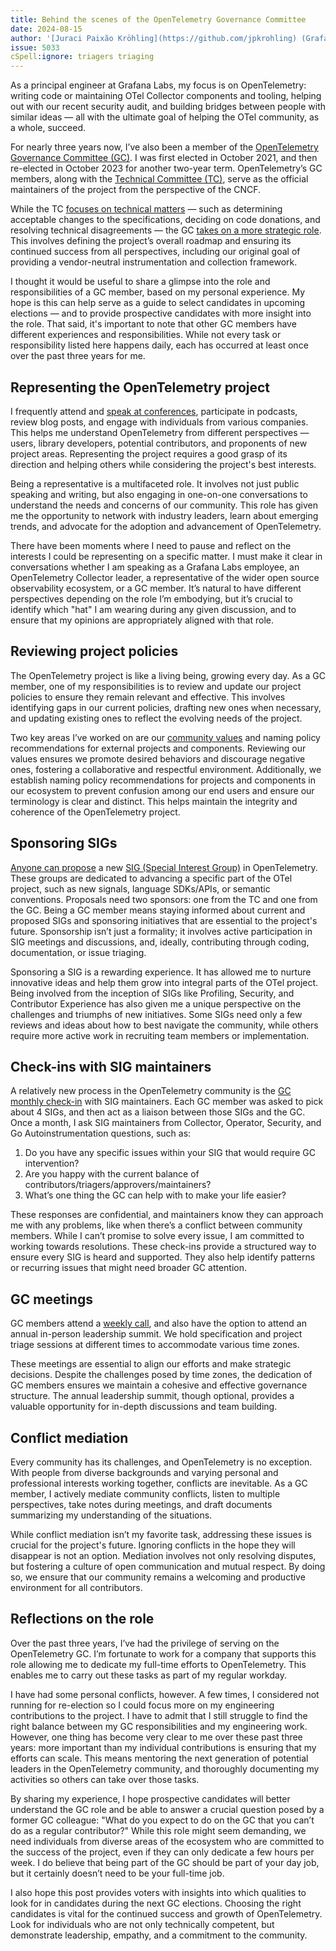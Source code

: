 ```yaml
---
title: Behind the scenes of the OpenTelemetry Governance Committee
date: 2024-08-15
author: '[Juraci Paixão Kröhling](https://github.com/jpkrohling) (Grafana Labs)'
issue: 5033
cSpell:ignore: triagers triaging
---
```


As a principal engineer at Grafana Labs, my focus is on OpenTelemetry: writing
code or maintaining OTel Collector components and tooling, helping out with our
recent security audit, and building bridges between people with similar ideas —
all with the ultimate goal of helping the OTel community, as a whole, succeed.

For nearly three years now, I’ve also been a member of the
[OpenTelemetry Governance Committee (GC)](https://github.com/open-telemetry/community/blob/main/community-members.md#governance-committee).
I was first elected in October 2021, and then re-elected in October 2023 for
another two-year term. OpenTelemetry’s GC members, along with the
[Technical Committee (TC)](https://github.com/open-telemetry/community/blob/main/community-members.md#technical-committee),
serve as the official maintainers of the project from the perspective of the
CNCF.

While the TC
[focuses on technical matters](https://github.com/open-telemetry/community/blob/main/tech-committee-charter.md)
— such as determining acceptable changes to the specifications, deciding on code
donations, and resolving technical disagreements — the GC
[takes on a more strategic role](https://github.com/open-telemetry/community/blob/main/governance-charter.md).
This involves defining the project’s overall roadmap and ensuring its continued
success from all perspectives, including our original goal of providing a
vendor-neutral instrumentation and collection framework.

I thought it would be useful to share a glimpse into the role and
responsibilities of a GC member, based on my personal experience. My hope is
this can help serve as a guide to select candidates in upcoming elections — and
to provide prospective candidates with more insight into the role. That said,
it's important to note that other GC members have different experiences and
responsibilities. While not every task or responsibility listed here happens
daily, each has occurred at least once over the past three years for me.

## Representing the OpenTelemetry project

I frequently attend and
[speak at conferences](https://github.com/jpkrohling/talks), participate in
podcasts, review blog posts, and engage with individuals from various companies.
This helps me understand OpenTelemetry from different perspectives — users,
library developers, potential contributors, and proponents of new project areas.
Representing the project requires a good grasp of its direction and helping
others while considering the project's best interests.

Being a representative is a multifaceted role. It involves not just public
speaking and writing, but also engaging in one-on-one conversations to
understand the needs and concerns of our community. This role has given me the
opportunity to network with industry leaders, learn about emerging trends, and
advocate for the adoption and advancement of OpenTelemetry.

There have been moments where I need to pause and reflect on the interests I
could be representing on a specific matter. I must make it clear in
conversations whether I am speaking as a Grafana Labs employee, an OpenTelemetry
Collector leader, a representative of the wider open source observability
ecosystem, or a GC member. It’s natural to have different perspectives depending
on the role I’m embodying, but it’s crucial to identify which "hat" I am wearing
during any given discussion, and to ensure that my opinions are appropriately
aligned with that role.

## Reviewing project policies

The OpenTelemetry project is like a living being, growing every day. As a GC
member, one of my responsibilities is to review and update our project policies
to ensure they remain relevant and effective. This involves identifying gaps in
our current policies, drafting new ones when necessary, and updating existing
ones to reflect the evolving needs of the project.

Two key areas I’ve worked on are our
[community values](https://github.com/open-telemetry/community/blob/main/mission-vision-values.md)
and naming policy recommendations for external projects and components.
Reviewing our values ensures we promote desired behaviors and discourage
negative ones, fostering a collaborative and respectful environment.
Additionally, we establish naming policy recommendations for projects and
components in our ecosystem to prevent confusion among our end users and ensure
our terminology is clear and distinct. This helps maintain the integrity and
coherence of the OpenTelemetry project.

## Sponsoring SIGs

[Anyone can propose](https://github.com/open-telemetry/community/blob/main/project-management.md)
a new
[SIG (Special Interest Group)](https://github.com/open-telemetry/community/blob/main/README.md#special-interest-groups)
in OpenTelemetry. These groups are dedicated to advancing a specific part of the
OTel project, such as new signals, language SDKs/APIs, or semantic conventions.
Proposals need two sponsors: one from the TC and one from the GC. Being a GC
member means staying informed about current and proposed SIGs and sponsoring
initiatives that are essential to the project's future. Sponsorship isn’t just a
formality; it involves active participation in SIG meetings and discussions,
and, ideally, contributing through coding, documentation, or issue triaging.

Sponsoring a SIG is a rewarding experience. It has allowed me to nurture
innovative ideas and help them grow into integral parts of the OTel project.
Being involved from the inception of SIGs like Profiling, Security, and
Contributor Experience has also given me a unique perspective on the challenges
and triumphs of new initiatives. Some SIGs need only a few reviews and ideas
about how to best navigate the community, while others require more active work
in recruiting team members or implementation.

## Check-ins with SIG maintainers

A relatively new process in the OpenTelemetry community is the
[GC monthly check-in](https://github.com/open-telemetry/community/blob/main/gc-check-ins.md)
with SIG maintainers. Each GC member was asked to pick about 4 SIGs, and then
act as a liaison between those SIGs and the GC. Once a month, I ask SIG
maintainers from Collector, Operator, Security, and Go Autoinstrumentation
questions, such as:

1. Do you have any specific issues within your SIG that would require GC
   intervention?
2. Are you happy with the current balance of
   contributors/triagers/approvers/maintainers?
3. What’s one thing the GC can help with to make your life easier?

These responses are confidential, and maintainers know they can approach me with
any problems, like when there’s a conflict between community members. While I
can’t promise to solve every issue, I am committed to working towards
resolutions. These check-ins provide a structured way to ensure every SIG is
heard and supported. They also help identify patterns or recurring issues that
might need broader GC attention.

## GC meetings

GC members attend a
[weekly call](https://docs.google.com/document/d/1-23Sf7-xZK3OL5Ogv2pK0NP9YotlSa0PKU9bvvtQwp8),
and also have the option to attend an annual in-person leadership summit. We
hold specification and project triage sessions at different times to accommodate
various time zones.

These meetings are essential to align our efforts and make strategic decisions.
Despite the challenges posed by time zones, the dedication of GC members ensures
we maintain a cohesive and effective governance structure. The annual leadership
summit, though optional, provides a valuable opportunity for in-depth
discussions and team building.

## Conflict mediation

Every community has its challenges, and OpenTelemetry is no exception. With
people from diverse backgrounds and varying personal and professional interests
working together, conflicts are inevitable. As a GC member, I actively mediate
community conflicts, listen to multiple perspectives, take notes during
meetings, and draft documents summarizing my understanding of the situations.

While conflict mediation isn’t my favorite task, addressing these issues is
crucial for the project's future. Ignoring conflicts in the hope they will
disappear is not an option. Mediation involves not only resolving disputes, but
fostering a culture of open communication and mutual respect. By doing so, we
ensure that our community remains a welcoming and productive environment for all
contributors.

## Reflections on the role

Over the past three years, I’ve had the privilege of serving on the
OpenTelemetry GC. I’m fortunate to work for a company that supports this role
allowing me to dedicate my full-time efforts to OpenTelemetry. This enables me
to carry out these tasks as part of my regular workday.

I have had some personal conflicts, however. A few times, I considered not
running for re-election so I could focus more on my engineering contributions to
the project. I have to admit that I still struggle to find the right balance
between my GC responsibilities and my engineering work. However, one thing has
become very clear to me over these past three years: more important than my
individual contributions is ensuring that my efforts can scale. This means
mentoring the next generation of potential leaders in the OpenTelemetry
community, and thoroughly documenting my activities so others can take over
those tasks.

By sharing my experience, I hope prospective candidates will better understand
the GC role and be able to answer a crucial question posed by a former GC
colleague: "What do you expect to do on the GC that you can’t do as a regular
contributor?" While this role might seem demanding, we need individuals from
diverse areas of the ecosystem who are committed to the success of the project,
even if they can only dedicate a few hours per week. I do believe that being
part of the GC should be part of your day job, but it certainly doesn’t need to
be your full-time job.

I also hope this post provides voters with insights into which qualities to look
for in candidates during the next GC elections. Choosing the right candidates is
vital for the continued success and growth of OpenTelemetry. Look for
individuals who are not only technically competent, but demonstrate leadership,
empathy, and a commitment to the community.
